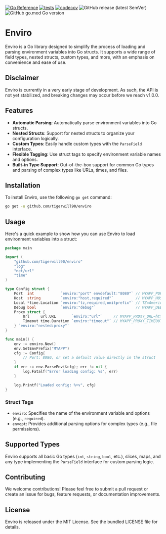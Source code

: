 [![Go Reference](https://pkg.go.dev/badge/github.com/tigerwill90/enviro.svg)](https://pkg.go.dev/github.com/tigerwill90/enviro)
[![tests](https://github.com/tigerwill90/enviro/actions/workflows/tests.yaml/badge.svg)](https://github.com/tigerwill90/enviro/actions?query=workflow%3Atests)
[![codecov](https://codecov.io/gh/tigerwill90/enviro/branch/master/graph/badge.svg?token=09nfd7v0Bl)](https://codecov.io/gh/tigerwill90/enviro)
![GitHub release (latest SemVer)](https://img.shields.io/github/v/release/tigerwill90/enviro)
![GitHub go.mod Go version](https://img.shields.io/github/go-mod/go-version/tigerwill90/enviro)
# Enviro

Enviro is a Go library designed to simplify the process of loading and parsing environment variables into Go structs. It supports a wide range of field types, nested structs, custom types, and more, with an emphasis on convenience and ease of use.

## Disclaimer
Enviro is currently in a very early stage of development. As such, the API is not yet stabilized, and breaking changes may occur before we reach v1.0.0.

## Features

- **Automatic Parsing**: Automatically parse environment variables into Go structs.
- **Nested Structs**: Support for nested structs to organize your configuration logically.
- **Custom Types**: Easily handle custom types with the `ParseField` interface.
- **Flexible Tagging**: Use struct tags to specify environment variable names and options.
- **Built-in Type Support**: Out-of-the-box support for common Go types and parsing of complex types like URLs, times, and files.

## Installation

To install Enviro, use the following `go get` command:

```sh
go get -u github.com/tigerwill90/enviro
```

## Usage

Here's a quick example to show how you can use Enviro to load environment variables into a struct:

```go
package main

import (
	"github.com/tigerwill90/enviro"
	"log"
	"net/url"
	"time"
)

type Config struct {
	Port  int            `enviro:"port" envdefault:"8080"` // MYAPP_PORT=8080
	Host  string         `enviro:"host,required"`          // MYAPP_HOST=localhost
	Local *time.Location `enviro:"tz,required,omitprefix"` // TZ=America/New_York
	Debug bool           `enviro:"debug"`                  // MYAPP_DEBUG=true
	Proxy struct {
		Url     url.URL       `enviro:"url"`     // MYAPP_PROXY_URL=https://example.com
		Timeout time.Duration `enviro:"timeout"` // MYAPP_PROXY_TIMEOUT=5s
	} `enviro:"nested:proxy"`
}

func main() {
	env := enviro.New()
	env.SetEnvPrefix("MYAPP")
	cfg := Config{
		// Port: 8080, or set a default value directly in the struct
	}
	if err := env.ParseEnv(&cfg); err != nil {
		log.Fatalf("Error loading config: %s", err)
	}

	log.Printf("Loaded config: %+v", cfg)
}
```

### Struct Tags

- `enviro`: Specifies the name of the environment variable and options (e.g., `required`).
- `envopt`: Provides additional parsing options for complex types (e.g., file permissions).

## Supported Types

Enviro supports all basic Go types (`int`, `string`, `bool`, etc.), slices, maps, and any type implementing the `ParseField` interface for custom parsing logic.

## Contributing

We welcome contributions! Please feel free to submit a pull request or create an issue for bugs, feature requests, or documentation improvements.

## License

Enviro is released under the MIT License. See the bundled LICENSE file for details.